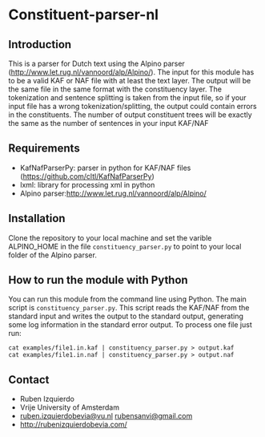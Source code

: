 Constituent-parser-nl
=======

Introduction
------------

This is a parser for Dutch text using the Alpino parser (http://www.let.rug.nl/vannoord/alp/Alpino/). The input for this module has to be a valid
KAF or NAF file with at least the text layer. The output will be the same file in the same format with the constituency layer.
The tokenization and sentence splitting is taken from the input file, so if your input file has a wrong tokenization/splitting, the output could
contain errors in the constituents. The number of output constituent trees will be exactly the same as the number of sentences in your input KAF/NAF

Requirements
-----------
* KafNafParserPy: parser in python for KAF/NAF files (https://github.com/cltl/KafNafParserPy)
* lxml: library for processing xml in python
* Alpino parser:http://www.let.rug.nl/vannoord/alp/Alpino/

Installation
-----------
Clone the repository to your local machine and set the varible ALPINO_HOME in the file `constituency_parser.py`
to point to your local folder of the Alpino parser.

How to run the module with Python
---------------------------------

You can run this module from the command line using Python. The main script is `constituency_parser.py`. This script reads the KAF/NAF from the standard input
and writes the output to the standard output, generating some log information in the standard error output. To process one file just run:
````shell
cat examples/file1.in.kaf | constituency_parser.py > output.kaf
cat examples/file1.in.naf | constituency_parser.py > output.naf
````


Contact
----------------------------------
* Ruben Izquierdo
* Vrije University of Amsterdam
* ruben.izquierdobevia@vu.nl  rubensanvi@gmail.com
* http://rubenizquierdobevia.com/
